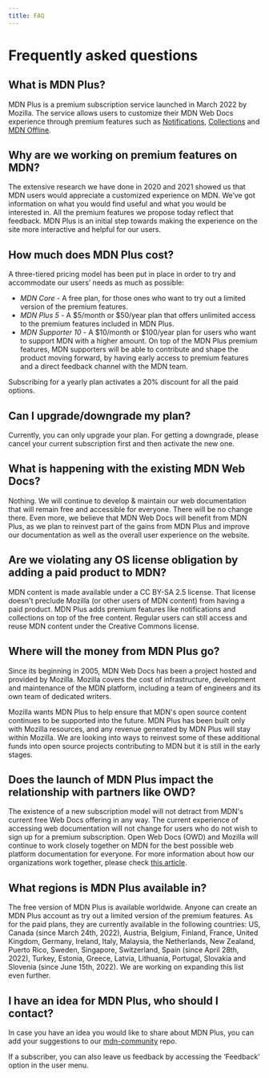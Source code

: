 ```yaml
---
title: FAQ
---
```


# Frequently asked questions

## What is MDN Plus?

MDN Plus is a premium subscription service launched in March 2022 by Mozilla.
The service allows users to customize their MDN Web Docs experience through
premium features such as
[Notifications](/en-US/plus/docs/features/notifications),
[Collections](/en-US/plus/docs/features/collections) and
[MDN Offline](/en-US/plus/docs/features/offline).

## Why are we working on premium features on MDN?

The extensive research we have done in 2020 and 2021 showed us that MDN users
would appreciate a customized experience on MDN. We’ve got information on what
you would find useful and what you would be interested in. All the premium
features we propose today reflect that feedback. MDN Plus is an initial step
towards making the experience on the site more interactive and helpful for our
users.

## How much does MDN Plus cost?

A three-tiered pricing model has been put in place in order to try and
accommodate our users’ needs as much as possible:

- _MDN Core_ - A free plan, for those ones who want to try out a limited version
  of the premium features.
- _MDN Plus 5_ - A $5/month or $50/year plan that offers unlimited access to the
  premium features included in MDN Plus.
- _MDN Supporter 10_ - A $10/month or $100/year plan for users who want to
  support MDN with a higher amount. On top of the MDN Plus premium features, MDN
  supporters will be able to contribute and shape the product moving forward, by
  having early access to premium features and a direct feedback channel with the
  MDN team.

Subscribing for a yearly plan activates a 20% discount for all the paid options.

## Can I upgrade/downgrade my plan?

Currently, you can only upgrade your plan. For getting a downgrade, please
cancel your current subscription first and then activate the new one.

## What is happening with the existing MDN Web Docs?

Nothing. We will continue to develop & maintain our web documentation that will
remain free and accessible for everyone. There will be no change there. Even
more, we believe that MDN Web Docs will benefit from MDN Plus, as we plan to
reinvest part of the gains from MDN Plus and improve our documentation as well
as the overall user experience on the website.

## Are we violating any OS license obligation by adding a paid product to MDN?

MDN content is made available under a CC BY-SA 2.5 license. That license doesn't
preclude Mozilla (or other users of MDN content) from having a paid product. MDN
Plus adds premium features like notifications and collections on top of the free
content. Regular users can still access and reuse MDN content under the Creative
Commons license.

## Where will the money from MDN Plus go?

Since its beginning in 2005, MDN Web Docs has been a project hosted and provided
by Mozilla. Mozilla covers the cost of infrastructure, development and
maintenance of the MDN platform, including a team of engineers and its own team
of dedicated writers.

Mozilla wants MDN Plus to help ensure that MDN's open source content continues
to be supported into the future. MDN Plus has been built only with Mozilla
resources, and any revenue generated by MDN Plus will stay within Mozilla. We
are looking into ways to reinvest some of these additional funds into open
source projects contributing to MDN but it is still in the early stages.

## Does the launch of MDN Plus impact the relationship with partners like OWD?

The existence of a new subscription model will not detract from MDN's current
free Web Docs offering in any way. The current experience of accessing web
documentation will not change for users who do not wish to sign up for a premium
subscription. Open Web Docs (OWD) and Mozilla will continue to work closely
together on MDN for the best possible web platform documentation for everyone.
For more information about how our organizations work together, please check
[this article](https://hacks.mozilla.org/2022/03/mozilla-and-open-web-docs-working-together-on-mdn/).

## What regions is MDN Plus available in?

The free version of MDN Plus is available worldwide. Anyone can create an MDN
Plus account as try out a limited version of the premium features. As for the
paid plans, they are currently available in the following countries: US, Canada
(since March 24th, 2022), Austria, Belgium, Finland, France, United Kingdom,
Germany, Ireland, Italy, Malaysia, the Netherlands, New Zealand, Puerto Rico,
Sweden, Singapore, Switzerland, Spain (since April 28th, 2022), Turkey, Estonia,
Greece, Latvia, Lithuania, Portugal, Slovakia and Slovenia (since June 15th,
2022). We are working on expanding this list even further.

## I have an idea for MDN Plus, who should I contact?

In case you have an idea you would like to share about MDN Plus, you can add
your suggestions to our [mdn-community](https://github.com/mdn/mdn-community)
repo.

If a subscriber, you can also leave us feedback by accessing the ‘Feedback’
option in the user menu.

